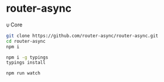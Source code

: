 # router-async
⍦ Core
```bash
git clone https://github.com/router-async/router-async.git
cd router-async
npm i

npm i -g typings
typings install

npm run watch
```
